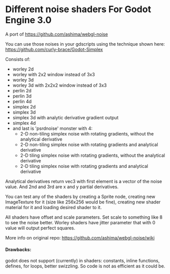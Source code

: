 # Different noise shaders For Godot Engine 3.0

A port of https://github.com/ashima/webgl-noise

You can use those noises in your gdscripts using the technique shown here:
https://github.com/curly-brace/Godot-Simplex

Consists of:
- worley 2d
- worley with 2x2 window instead of 3x3
- worley 3d
- worley 3d with 2x2x2 window instead of 3x3
- perlin 2d
- perlin 3d
- perlin 4d
- simplex 2d
- simplex 3d
- simplex 3d with analytic derivative gradient output
- simplex 4d
- and last is 'psrdnoise' monster with 4:
  - 2-D non-tiling simplex noise with rotating gradients, without the analytical derivative
  - 2-D non-tiling simplex noise with rotating gradients and analytical derivative
  - 2-D tiling simplex noise with rotating gradients, without the analytical derivative
  - 2-D tiling simplex noise with rotating gradients and analytical derivative
 
Analytical derivatives return vec3 with first element is a vector of the noise value. And 2nd and 3rd are x and y partial derivatives.

You can test any of the shaders by creating a Sprite node, creating new ImageTexture for it (size like 256x256 would be fine), creating new shader material for it and loading desired shader to it.

All shaders have offset and scale parameters. Set scale to something like 8 to see the noise better.
Worley shaders have jitter parameter that with 0 value will output perfect squares.

More info on original repo:
https://github.com/ashima/webgl-noise/wiki

#### Drawbacks:
godot does not support (currently) in shaders: constants, inline functions, defines, for loops, better swizzling. So code is not as efficient as it could be.
